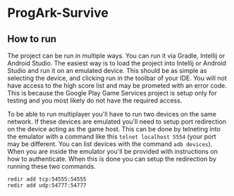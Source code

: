 # ProgArk-Survive

## How to run

The project can be run in multiple ways. You can run it via Gradle, Intellij or Android Studio. The easiest way is to load the project into Intellij or
Android Studio and run it on an emulated device. This should be as simple as selecting the device, and clicking run in the toolbar of your IDE. You will not
have access to the high score list and may be prometed with an error code. This is because the Google Play Game Services project is setup only for testing 
and you most likely do not have the required access. 


To be able to run multiplayer you'll have to run two devices on the same network. If these devices are emulated you'll need to setup port redirection on the 
device acting as the game host. This can be done by telneting into the emulator with a command like this ```telnet localhost 5554``` (your port may be different.
You can list devices with the command ```adb devices```). When you are inside the emulator you'll be provided with instructions on how to authenticate. When this
is done you can setup the redirection by running these two commands. 

```
redir add tcp:54555:54555
redir add udp:54777:54777
```
